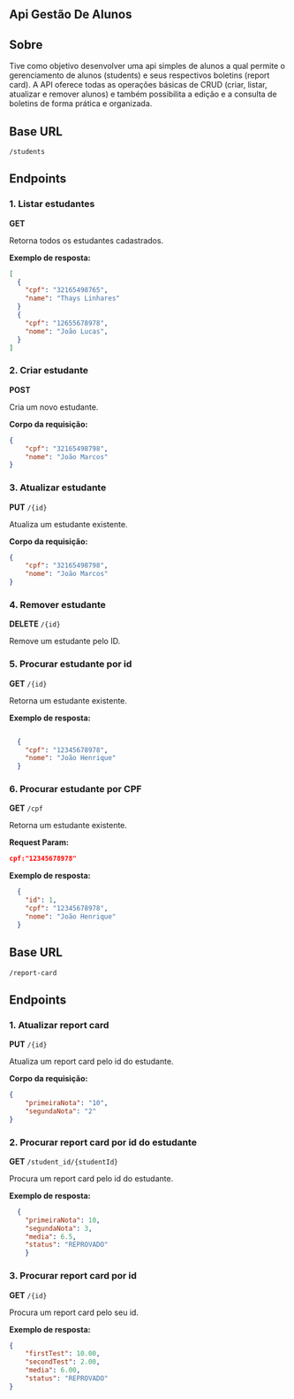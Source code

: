 ## Api Gestão De Alunos

## Sobre
Tive como objetivo desenvolver uma api simples de alunos a qual permite o gerenciamento de alunos (students) e seus respectivos boletins (report card). A API oferece todas as operações básicas de CRUD (criar, listar, atualizar e remover alunos) e também possibilita a edição e a consulta de boletins de forma prática e organizada.  

## Base URL

```
/students
```

## Endpoints

### 1. Listar estudantes

**GET** 

Retorna todos os estudantes cadastrados.

**Exemplo de resposta:**
```json
[
  {
    "cpf": "32165498765",
    "name": "Thays Linhares"
  }
  {
    "cpf": "12655678978",
    "nome": "João Lucas",
  }
]
```

### 2. Criar estudante

**POST** 

Cria um novo estudante.

**Corpo da requisição:**
```json
{
    "cpf": "32165498798",
    "nome": "João Marcos"
}
```

### 3. Atualizar estudante

**PUT** `/{id}`

Atualiza um estudante existente.

**Corpo da requisição:**
```json
{
    "cpf": "32165498798",
    "nome": "João Marcos"
}
```

### 4. Remover estudante

**DELETE** `/{id}`

Remove um estudante pelo ID.

### 5. Procurar estudante por id

**GET** `/{id}`

Retorna um estudante existente.

**Exemplo de resposta:**
```json

  {
    "cpf": "12345678978",
    "nome": "João Henrique"
  }

```

### 6. Procurar estudante por CPF

**GET** `/cpf`

Retorna um estudante existente.

**Request Param:**
```json
cpf:"12345678978"
```

**Exemplo de resposta:**
```json
  {
    "id": 1,
    "cpf": "12345678978",
    "nome": "João Henrique"
  }
```
## Base URL

```
/report-card
```

## Endpoints
### 1. Atualizar report card

**PUT** `/{id}`

Atualiza um report card pelo id do estudante.

**Corpo da requisição:**
```json
{
    "primeiraNota": "10",
    "segundaNota": "2"
}
```

### 2. Procurar report card por id do estudante

**GET** `/student_id/{studentId}`

Procura um report card pelo id do estudante.

**Exemplo de resposta:**
```json
  {
    "primeiraNota": 10,
    "segundaNota": 3,
    "media": 6.5,
    "status": "REPROVADO"
    }
```
### 3. Procurar report card por id

**GET** `/{id}`

Procura um report card pelo seu id.

**Exemplo de resposta:**
```json
{
    "firstTest": 10.00,
    "secondTest": 2.00,
    "media": 6.00,
    "status": "REPROVADO"
}
```


